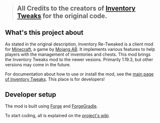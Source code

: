 > ## All Credits to the creators of [Inventory Tweaks](https://www.curseforge.com/minecraft/mc-mods/inventory-tweaks) for the original code.

## What's this project about
As stated in the original description, Inventory Re-Tweaked is a client mod for [Minecraft](http://www.minecraft.net/), a game by [Mojang AB](http://mojang.com/). It implements various features to help players with the management of inventories and chests. This mod brings the Inventory Tweaks mod to the newer vesions. Primarily 1.19.3, but other versions may come in the future.

For documentation about how to use or install the mod, see the [main page of Inventory Tweaks](http://inventory-tweaks.readthedocs.org/en/latest). This place is for developers!

## Developer setup
The mod is built using [Forge](https://files.minecraftforge.net/) and [ForgeGradle](https://github.com/MinecraftForge/ForgeGradle).

To start coding, all is explained on the [project's wiki](https://github.com/Kobata/inventory-tweaks/wiki).
